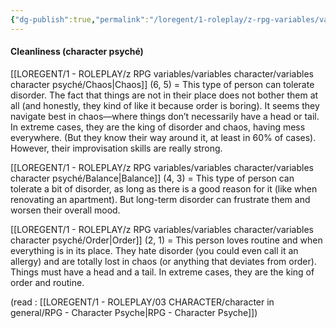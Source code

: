 ```yaml
---
{"dg-publish":true,"permalink":"/loregent/1-roleplay/z-rpg-variables/variables-character/variables-character-psyche/cleanliness/","noteIcon":""}
---
```



#### Cleanliness (character psyché)

[[LOREGENT/1 - ROLEPLAY/z RPG variables/variables character/variables character psyché/Chaos\|Chaos]] (6, 5) = This type of person can tolerate disorder. The fact that things are not in their place does not bother them at all (and honestly, they kind of like it because order is boring). It seems they navigate best in chaos—where things don’t necessarily have a head or tail. In extreme cases, they are the king of disorder and chaos, having mess everywhere. (But they know their way around it, at least in 60% of cases). However, their improvisation skills are really strong.

[[LOREGENT/1 - ROLEPLAY/z RPG variables/variables character/variables character psyché/Balance\|Balance]] (4, 3) = This type of person can tolerate a bit of disorder, as long as there is a good reason for it (like when renovating an apartment). But long-term disorder can frustrate them and worsen their overall mood.

[[LOREGENT/1 - ROLEPLAY/z RPG variables/variables character/variables character psyché/Order\|Order]] (2, 1) = This person loves routine and when everything is in its place. They hate disorder (you could even call it an allergy) and are totally lost in chaos (or anything that deviates from order). Things must have a head and a tail. In extreme cases, they are the king of order and routine.

(read : [[LOREGENT/1 - ROLEPLAY/03 CHARACTER/character in general/RPG - Character Psyche\|RPG - Character Psyche]])
